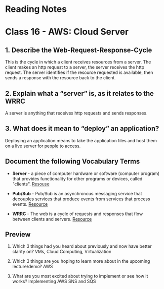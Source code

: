 
# Reading Notes

# Class 16 - AWS: Cloud Server

## 1. Describe the Web-Request-Response-Cycle

This is the cycle in which a client receives resources from a server. The client makes an http request to a server, the server receives the http request. The server identifies if the resource requested is available, then sends a response with the resource back to the client.

## 2. Explain what a “server” is, as it relates to the WRRC

A server is anything that receives http requests and sends responses.

## 3. What does it mean to “deploy” an application?

Deploying an application means to take the application files and host them on a live server for people to access.


## Document the following Vocabulary Terms

- **Server** - a piece of computer hardware or software (computer program) that provides functionality for other programs or devices, called "clients". [Resouse](https://en.wikipedia.org/wiki/Server_(computing))

- **Pub/Sub** - Pub/Sub is an asynchronous messaging service that decouples services that produce events from services that process events.  [Resource](https://cloud.google.com/pubsub/docs/overview)

- **WRRC** - The web is a cycle of requests and responses that flow between clients and servers. [Resource](https://medium.com/@jen_strong/the-request-response-cycle-of-the-web-1b7e206e9047)

## Preview

1. Which 3 things had you heard about previously and now have better clarity on? VMs, Cloud Computing, Virtualization

2. Which 3 things are you hoping to learn more about in the upcoming lecture/demo? AWS

3. What are you most excited about trying to implement or see how it works? Implementing AWS SNS and SQS


